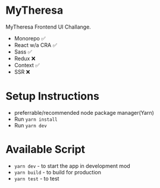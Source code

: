 # MyTheresa

MyTheresa Frontend UI Challange.

- Monorepo ✅
- React w/a CRA ✅
- Sass ✅
- Redux ❌
- Context ✅
- SSR ❌

# Setup Instructions

- preferrable/recommended node package manager(Yarn)
- Run `yarn install`
- Run `yarn dev`

# Available Script

- `yarn dev` - to start the app in development mod
- `yarn build` - to build for production
- `yarn test` - to test
